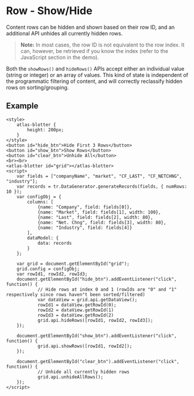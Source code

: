 # Row - Show/Hide

Content rows can be hidden and shown based on their row ID, and an additional API unhides all currently hidden rows.

> **Note:** In most cases, the row ID is not equivalent to the row index. It can, however, be retrieved if you know the index (refer to the JavaScript section in the demo).

Both the `showRows()` and `hideRows()` APIs accept either an individual value (string or integer) or an array of values.  This kind of state is independent of the programmatic filtering of content, and will correctly reclassify hidden rows on sorting/grouping.

## Example

```live
<style>
	atlas-blotter {
		height: 200px;
	}
</style>
<button id="hide_btn">Hide First 3 Rows</button>
<button id="show_btn">Show Rows</button>
<button id="clear_btn">Unhide All</button>
<br><br>
<atlas-blotter id="grid"></atlas-blotter>
<script>
	var fields = ["companyName", "market", "CF_LAST", "CF_NETCHNG", "industry"];
	var records = tr.DataGenerator.generateRecords(fields, { numRows: 10 });
	var configObj = {
		columns: [
			{name: "Company", field: fields[0]},
			{name: "Market", field: fields[1], width: 100},
			{name: "Last", field: fields[2], width: 80},
			{name: "Net. Chng", field: fields[3], width: 80},
			{name: "Industry", field: fields[4]}
		],
		dataModel: {
			data: records
		}
	};

	var grid = document.getElementById("grid");
	grid.config = configObj;
	var rowId1, rowId2, rowId3;
	document.getElementById("hide_btn").addEventListener("click", function() {
			// Hide rows at index 0 and 1 (rowIds are "0" and "1" respectively since rows haven"t been sorted/filtered)
			var dataView = grid.api.getDataView();
			rowId1 = dataView.getRowId(0);
			rowId2 = dataView.getRowId(1)
			rowId3 = dataView.getRowId(2)
			grid.api.hideRows([rowId1, rowId2, rowId3]);
	});
	
	document.getElementById("show_btn").addEventListener("click", function() {
			grid.api.showRows([rowId1, rowId2]);
	});
	
	document.getElementById("clear_btn").addEventListener("click", function() {
			// Unhide all currently hidden rows
			grid.api.unhideAllRows();
	});
</script>
```
